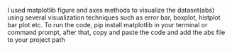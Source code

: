 I used matplotlib figure and axes methods to visualize the dataset(abs) using several visualization techniques such as error bar, boxplot, histplot bar plot etc. To run the code, pip install matplotlib in your terminal or command prompt, after that, copy and paste the code and add the abs file to your project path
